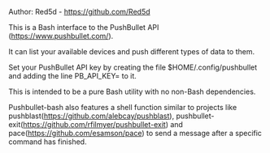Author: Red5d - https://github.com/Red5d


This is a Bash interface to the PushBullet API (https://www.pushbullet.com/).

It can list your available devices and push different types of data to them.

Set your PushBullet API key by creating the file $HOME/.config/pushbullet and adding the line PB_API_KEY=<your key> to it.

This is intended to be a pure Bash utility with no non-Bash dependencies.

Pushbullet-bash also features a shell function similar to projects like pushblast(https://github.com/alebcay/pushblast), pushbullet-exit(https://github.com/rfilmyer/pushbullet-exit) and pace(https://github.com/esamson/pace) to send a message after a specific command has finished.
